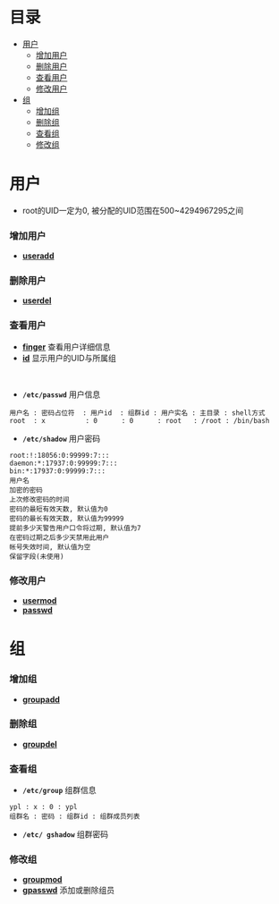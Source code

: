 # 目录
- [用户](#用户)
    - [增加用户](#增加用户)
    - [删除用户](#删除用户)
    - [查看用户](#查看用户)
    - [修改用户](#修改用户)
- [组](#组)
    - [增加组](#增加组)
    - [删除组](#删除组)
    - [查看组](#查看组)
    - [修改组](#修改组)



<!-- = = = = = = = = = = = = = = = = = = = = = = = = = = = = = = = = = = = = = = = = = = = = = = = = = = = = = = = = = = = = -->
<!-- = = = = = = = = = = = = = = = = = = = = = = = = = = = = = = = = = = = = = = = = = = = = = = = = = = = = = = = = = = = = -->


# 用户
* root的UID一定为0, 被分配的UID范围在500\~4294967295之间

### 增加用户
* [**useradd**](command.md/#useradd)

### 删除用户
* [**userdel**](command.md/#userdel)

### 查看用户
* [**finger**](command.md/#finger) 查看用户详细信息
* [**id**](command.md/#id) 显示用户的UID与所属组 
<br>

* **`/etc/passwd`** 用户信息
```
用户名 : 密码占位符  : 用户id  : 组群id : 用户实名 : 主目录 : shell方式
root  : x          : 0      : 0      : root   : /root : /bin/bash
```
* **`/etc/shadow`** 用户密码
```
root:!:18056:0:99999:7:::
daemon:*:17937:0:99999:7:::
bin:*:17937:0:99999:7:::
用户名 
加密的密码 
上次修改密码的时间 
密码的最短有效天数, 默认值为0
密码的最长有效天数, 默认值为99999
提前多少天警告用户口令将过期, 默认值为7
在密码过期之后多少天禁用此用户
帐号失效时间, 默认值为空
保留字段(未使用)
```

### 修改用户
* [**usermod**](command.md/#usermod)
* [**passwd**](command.md/#passwd)



<!-- = = = = = = = = = = = = = = = = = = = = = = = = = = = = = = = = = = = = = = = = = = = = = = = = = = = = = = = = = = = = -->
<!-- = = = = = = = = = = = = = = = = = = = = = = = = = = = = = = = = = = = = = = = = = = = = = = = = = = = = = = = = = = = = -->



# 组
### 增加组
* [**groupadd**](command.md/#groupadd)

### 删除组
* [**groupdel**](command.md/#groupdel)

### 查看组
* **`/etc/group`** 组群信息
```
ypl : x : 0 : ypl
组群名 : 密码 : 组群id : 组群成员列表
```
* **`/etc/ gshadow`** 组群密码

### 修改组
* [**groupmod**](command.md/#groupmod)
* [**gpasswd**](command.md/#gpasswd) 添加或删除组员

